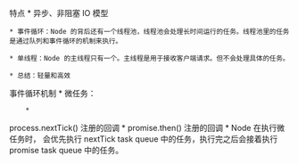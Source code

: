 特点
	* 异步、非阻塞 IO 模型

	* 事件循环：Node 的背后还有一个线程池，线程池会处理长时间运行的任务。线程池里的任务是通过队列和事件循环的机制来执行。

	* 单线程：Node 的主线程只有一个。主线程是用于接收客户端请求。但不会处理具体的任务。

	* 总结：轻量和高效



事件循环机制
	* 微任务：

		* 
process.nextTick() 注册的回调
		* 
promise.then() 注册的回调
		* 
Node 在执行微任务时， 会优先执行 nextTick task queue 中的任务，执行完之后会接着执行 promise task queue 中的任务。

